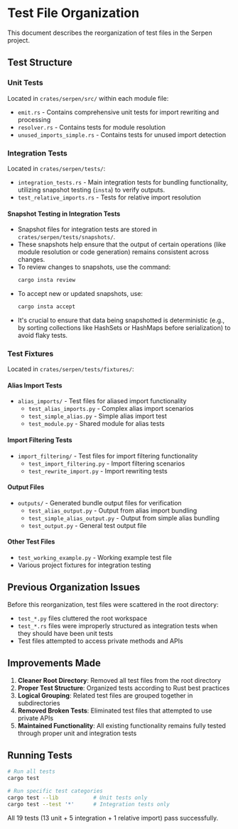 # Test File Organization

This document describes the reorganization of test files in the Serpen project.

## Test Structure

### Unit Tests

Located in `crates/serpen/src/` within each module file:

- `emit.rs` - Contains comprehensive unit tests for import rewriting and processing
- `resolver.rs` - Contains tests for module resolution
- `unused_imports_simple.rs` - Contains tests for unused import detection

### Integration Tests

Located in `crates/serpen/tests/`:

- `integration_tests.rs` - Main integration tests for bundling functionality, utilizing snapshot testing (`insta`) to verify outputs.
- `test_relative_imports.rs` - Tests for relative import resolution

#### Snapshot Testing in Integration Tests

- Snapshot files for integration tests are stored in `crates/serpen/tests/snapshots/`.
- These snapshots help ensure that the output of certain operations (like module resolution or code generation) remains consistent across changes.
- To review changes to snapshots, use the command:
  ```bash
  cargo insta review
  ```
- To accept new or updated snapshots, use:
  ```bash
  cargo insta accept
  ```
- It's crucial to ensure that data being snapshotted is deterministic (e.g., by sorting collections like HashSets or HashMaps before serialization) to avoid flaky tests.

### Test Fixtures

Located in `crates/serpen/tests/fixtures/`:

#### Alias Import Tests

- `alias_imports/` - Test files for aliased import functionality
  - `test_alias_imports.py` - Complex alias import scenarios
  - `test_simple_alias.py` - Simple alias import test
  - `test_module.py` - Shared module for alias tests

#### Import Filtering Tests

- `import_filtering/` - Test files for import filtering functionality
  - `test_import_filtering.py` - Import filtering scenarios
  - `test_rewrite_import.py` - Import rewriting tests

#### Output Files

- `outputs/` - Generated bundle output files for verification
  - `test_alias_output.py` - Output from alias import bundling
  - `test_simple_alias_output.py` - Output from simple alias bundling
  - `test_output.py` - General test output file

#### Other Test Files

- `test_working_example.py` - Working example test file
- Various project fixtures for integration testing

## Previous Organization Issues

Before this reorganization, test files were scattered in the root directory:

- `test_*.py` files cluttered the root workspace
- `test_*.rs` files were improperly structured as integration tests when they should have been unit tests
- Test files attempted to access private methods and APIs

## Improvements Made

1. **Cleaner Root Directory**: Removed all test files from the root directory
2. **Proper Test Structure**: Organized tests according to Rust best practices
3. **Logical Grouping**: Related test files are grouped together in subdirectories
4. **Removed Broken Tests**: Eliminated test files that attempted to use private APIs
5. **Maintained Functionality**: All existing functionality remains fully tested through proper unit and integration tests

## Running Tests

```bash
# Run all tests
cargo test

# Run specific test categories
cargo test --lib           # Unit tests only
cargo test --test '*'      # Integration tests only
```

All 19 tests (13 unit + 5 integration + 1 relative import) pass successfully.
